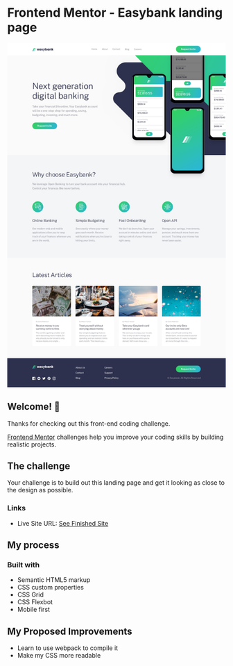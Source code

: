 # Frontend Mentor - Easybank landing page

![Design preview for the Easybank landing page coding challenge](./design/desktop-design.jpg)

## Welcome! 👋

Thanks for checking out this front-end coding challenge.

[Frontend Mentor](https://www.frontendmentor.io) challenges help you improve your coding skills by building realistic projects.

## The challenge

Your challenge is to build out this landing page and get it looking as close to the design as possible.

### Links

- Live Site URL: [See Finished Site](https://mos-zaid.github.io/EasyBank-Project/)

## My process

### Built with

- Semantic HTML5 markup
- CSS custom properties
- CSS Grid
- CSS Flexbot
- Mobile first

## My Proposed Improvements
- Learn to use webpack to compile it
- Make my CSS more readable
